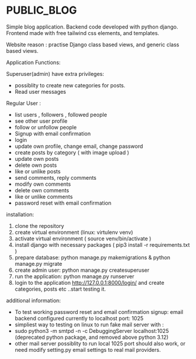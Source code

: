 # PUBLIC_BLOG

Simple blog application. Backend code developed with python django. Frontend made with free tailwind css elements, and templates.

Website reason : practise Django class based views, and generic class based views.

Application Functions:

Superuser(admin) have extra privileges:
- possiblity to create new categories for posts.
- Read user messages

Regular User :

- list users , followers , followed people
- see other user profile
- follow or unfollow people
- Signup with email confirmation
- login
- update own profile, change email, change password
- create posts by category ( with image upload )
- update own posts
- delete own posts
- like or unlike posts
- send comments, reply comments 
- modify own comments
- delete own comments
- like or unlike comments
- password reset with email confirmation


installation:

1. clone the repository
2. create virtual environment (linux:  virtulenv venv)
3. activate virtual environment  ( source venv/bin/activate )
4. install django with necessary packages ( pip3 install -r requirements.txt )
5. prepare database:  python manage.py makemigrations & python manage.py migrate 
6. create admin user: python manage.py createsuperuser 
7. run the application: python manage.py runserver  
8. login to the application http://127.0.0.1:8000/login/  and create categories, posts etc ..start testing it.

additional information:
- To test working password reset and email confirmation signup: email backend configured currently to localhost port: 1025
- simpliest way to testing on linux to run fake mail server with :
- sudo python3 -m smtpd -n -c DebuggingServer localhost:1025 (deprecated python package, and removed above python 3.12)
- other mail server possiblity to run local 1025 port should also work, or need  modify setting.py  email settings to real mail providers.
